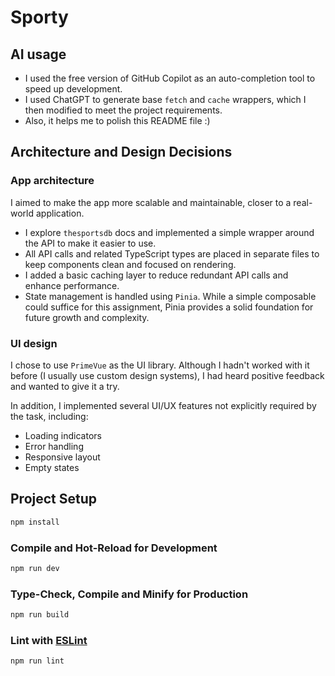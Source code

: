 # Sporty


## AI usage
- I used the free version of GitHub Copilot as an auto-completion tool to speed up development.
- I used ChatGPT to generate base `fetch` and `cache` wrappers, which I then modified to meet the project requirements.
- Also, it helps me to polish this README file :) 

## Architecture and Design Decisions

### App architecture
I aimed to make the app more scalable and maintainable, closer to a real-world application.
- I explore `thesportsdb` docs and implemented a simple wrapper around the API to make it easier to use.
- All API calls and related TypeScript types are placed in separate files to keep components clean and focused on rendering.
- I added a basic caching layer to reduce redundant API calls and enhance performance.
- State management is handled using `Pinia`. While a simple composable could suffice for this assignment, Pinia provides a solid foundation for future growth and complexity.

### UI design
I chose to use `PrimeVue` as the UI library.
Although I hadn't worked with it before (I usually use custom design systems), I had heard positive feedback and wanted to give it a try.


In addition, I implemented several UI/UX features not explicitly required by the task, including:
- Loading indicators
- Error handling
- Responsive layout
- Empty states


## Project Setup

```sh
npm install
```

### Compile and Hot-Reload for Development

```sh
npm run dev
```

### Type-Check, Compile and Minify for Production

```sh
npm run build
```

### Lint with [ESLint](https://eslint.org/)

```sh
npm run lint
```
